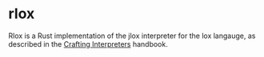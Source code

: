 # rlox
Rlox is a Rust implementation of the jlox interpreter for the lox langauge, as described in the [Crafting Interpreters](https://craftinginterpreters.com) handbook.
